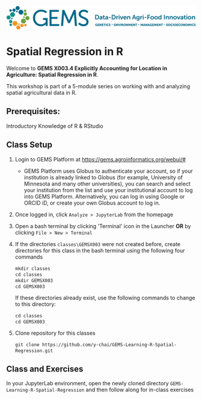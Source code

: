 <img src="images/GEMS long.png" width=600 alt="GEMS Logo" title="GEMS" />

# Spatial Regression in R

Welcome to **GEMS X003.4 Explicitly Accounting for Location in Agriculture: Spatial Regression in R**.  

This workshop is part of a 5-module series on working with and analyzing spatial agricultural data in R.  

## Prerequisites: 
Introductory Knowledge of R & RStudio  


## Class Setup
1. Login to GEMS Platform at https://gems.agroinformatics.org/webui/#
    - GEMS Platform uses Globus to authenticate your account, so if your institution is already linked to Globus (for example, University of Minnesota and many other universities), you can search and select your institution from the list and use your institutional account to log into GEMS Platform. Alternatively, you can log in using Google or ORCID iD, or create  your own Globus account to log in.   

1. Once logged in, click `Analyze > JupyterLab` from the homepage

1. Open a bash terminal by clicking 'Terminal' icon in the Launcher **OR** by clicking `File > New > Terminal`

1. If the directories `classes\GEMSX003` were not created before, create directories for this class in the bash terminal using the following four commands 
    ```shell
    mkdir classes  
    cd classes  
    mkdir GEMSX003  
    cd GEMSX003
    ```  
    If these directories already exist, use the following commands to change to this directory:  
    ```
    cd classes
    cd GEMSX003
    ```
    
1. Clone repository for this classes  
    ```shell
    git clone https://github.com/y-chai/GEMS-Learning-R-Spatial-Regression.git
    ```

## Class and Exercises
In your JupyterLab environment, open the newly cloned directory `GEMS-Learning-R-Spatial-Regression` and then follow along for in-class exercises 
